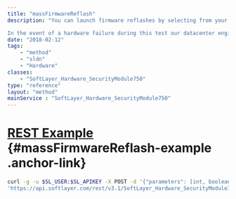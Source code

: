 ```yaml
---
title: "massFirmwareReflash"
description: "You can launch firmware reflashes by selecting from your server list. It will bring your server offline for approximately 60 minutes while the reflashes are in progress. 

In the event of a hardware failure during this test our datacenter engineers will be notified of the problem automatically. They will then replace any failed components to bring your server back online. They will be contact you to ensure that impact on your server is minimal. "
date: "2018-02-12"
tags:
    - "method"
    - "sldn"
    - "Hardware"
classes:
    - "SoftLayer_Hardware_SecurityModule750"
type: "reference"
layout: "method"
mainService : "SoftLayer_Hardware_SecurityModule750"
---
```


# [REST Example](#massFirmwareReflash-example) <a href="/article/rest/"><i class="fas fa-question"></i></a> {#massFirmwareReflash-example .anchor-link} 
```bash
curl -g -u $SL_USER:$SL_APIKEY -X POST -d '{"parameters": [int, boolean, boolean, boolean]}' \
'https://api.softlayer.com/rest/v3.1/SoftLayer_Hardware_SecurityModule750/massFirmwareReflash'
```

